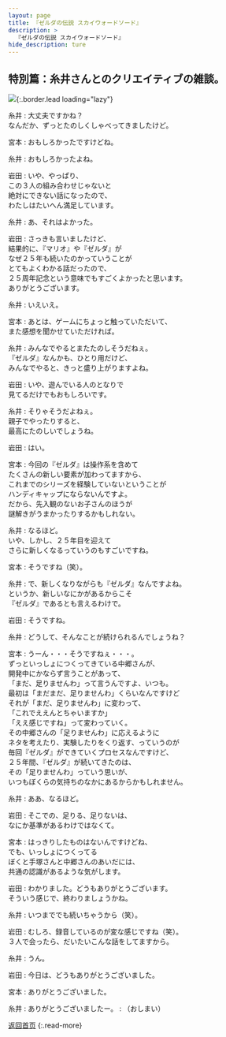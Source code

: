 ```yaml
---
layout: page
title: 『ゼルダの伝説 スカイウォードソード』
description: >
  『ゼルダの伝説 スカイウォードソード』
hide_description: ture
---
```


## 特別篇：糸井さんとのクリエイティブの雑談。

![](/interviews/jp/wii/souj/sp/img/mainvisual26.jpg){:.border.lead loading="lazy"}

糸井
: 大丈夫ですかね？<br>なんだか、ずっとたのしくしゃべってきましたけど。

宮本
: おもしろかったですけどね。

糸井
: おもしろかったよね。

岩田
: いや、やっぱり、<br>この３人の組み合わせじゃないと<br>絶対にできない話になったので、<br>わたしはたいへん満足しています。

糸井
: あ、それはよかった。

岩田
: さっきも言いましたけど、<br>結果的に、『マリオ』や『ゼルダ』が<br>なぜ２５年も続いたのかっていうことが<br>とてもよくわかる話だったので、<br>２５周年記念という意味でもすごくよかったと思います。<br>ありがとうございます。

糸井
: いえいえ。

宮本
: あとは、ゲームにちょっと触っていただいて、<br>また感想を聞かせていただければ。

糸井
: みんなでやるとまたたのしそうだねぇ。<br>『ゼルダ』なんかも、ひとり用だけど、<br>みんなでやると、きっと盛り上がりますよね。

岩田
: いや、遊んでいる人のとなりで<br>見てるだけでもおもしろいです。

糸井
: そりゃそうだよねぇ。<br>親子でやったりすると、<br>最高にたのしいでしょうね。

岩田
: はい。

宮本
: 今回の『ゼルダ』は操作系を含めて<br>たくさんの新しい要素が加わってますから、<br>これまでのシリーズを経験していないということが<br>ハンディキャップにならないんですよ。<br>だから、先入観のないお子さんのほうが<br>謎解きがうまかったりするかもしれない。

糸井
: なるほど。<br>いや、しかし、２５年目を迎えて<br>さらに新しくなるっていうのもすごいですね。

宮本
: そうですね（笑）。

糸井
: で、新しくなりながらも『ゼルダ』なんですよね。<br>というか、新しいなにかがあるからこそ<br>『ゼルダ』であるとも言えるわけで。

岩田
: そうですね。

糸井
: どうして、そんなことが続けられるんでしょうね？

宮本
: うーん・・・そうですねぇ・・・。<br>ずっといっしょにつくってきている中郷さんが、<br>開発中にかならず言うことがあって、<br>「まだ、足りませんわ」って言うんですよ、いつも。<br>最初は「まだまだ、足りませんわ」くらいなんですけど<br>それが「まだ、足りませんわ」に変わって、<br>「これでええんとちゃいますか」<br>「ええ感じですね」って変わっていく。<br>その中郷さんの「足りませんわ」に応えるように<br>ネタを考えたり、実験したりをくり返す、っていうのが<br>毎回『ゼルダ』ができていくプロセスなんですけど、<br>２５年間、『ゼルダ』が続いてきたのは、<br>その「足りませんわ」っていう思いが、<br>いつもぼくらの気持ちのなかにあるからかもしれません。

糸井
: ああ、なるほど。

岩田
: そこでの、足りる、足りないは、<br>なにか基準があるわけではなくて。

宮本
: はっきりしたものはないんですけどね、<br>でも、いっしょにつくってる<br>ぼくと手塚さんと中郷さんのあいだには、<br>共通の認識があるような気がします。

岩田
: わかりました。どうもありがとうございます。<br>そういう感じで、終わりましょうかね。

糸井
: いつまででも続いちゃうから（笑）。

岩田
: むしろ、録音しているのが変な感じですね（笑）。<br>３人で会ったら、だいたいこんな話をしてますから。

糸井
: うん。

岩田
: 今日は、どうもありがとうございました。

宮本
: ありがとうございました。

糸井
: ありがとうございましたー。
: （おしまい）

[返回首页](../../../../../)
{:.read-more}


